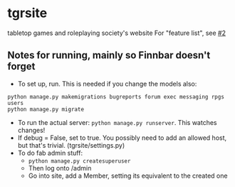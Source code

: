 # tgrsite
tabletop games and roleplaying society's website
For "feature list", see [#2](https://github.com/ashbc/tgrsite/issues/2)

## Notes for running, mainly so Finnbar doesn't forget
* To set up, run. This is needed if you change the models also:
```
python manage.py makemigrations bugreports forum exec messaging rpgs users
python manage.py migrate
```
* To run the actual server: ```python manage.py runserver```. This watches changes!
* If debug = False, set to true. You possibly need to add an allowed host, but that's trivial. (tgrsite/settings.py)
* To do fab admin stuff:
    * ```python manage.py createsuperuser```
    * Then log onto <root>/admin
    * Go into site, add a Member, setting its equivalent to the created one
